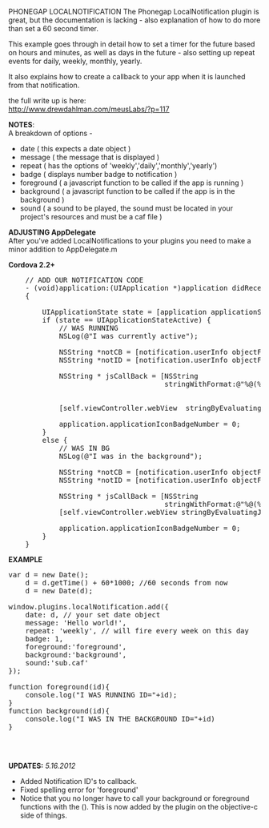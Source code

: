PHONEGAP LOCALNOTIFICATION 
The Phonegap LocalNotification plugin is great, but the documentation is lacking - also explanation of how to do more than set a 60 second timer.

This example goes through in detail how to set a timer for the future based on hours and minutes, as well as days in the future - also setting up repeat events for daily, weekly, monthly, yearly.

It also explains how to create a callback to your app when it is launched from that notification.

the full write up is here:<br>
http://www.drewdahlman.com/meusLabs/?p=117


<b>NOTES</b>:<br>
A breakdown of options - <br>
- date ( this expects a date object )<br>
- message ( the message that is displayed )<br>
- repeat ( has the options of 'weekly','daily','monthly','yearly')<br>
- badge ( displays number badge to notification )<br>
- foreground ( a javascript function to be called if the app is running )<br>
- background ( a javascript function to be called if the app is in the background )<br>
- sound ( a sound to be played, the sound must be located in your project's resources and must be a caf file )<br>

<b>ADJUSTING AppDelegate</b><br>
After you've added LocalNotifications to your plugins you need to make a minor addition to AppDelegate.m

<b>Cordova 2.2+</b>
<pre>
	// ADD OUR NOTIFICATION CODE
	- (void)application:(UIApplication *)application didReceiveLocalNotification:(UILocalNotification *)notification 
	{

	    UIApplicationState state = [application applicationState];
	    if (state == UIApplicationStateActive) {
			// WAS RUNNING
		    NSLog(@"I was currently active");

		    NSString *notCB = [notification.userInfo objectForKey:@"foreground"];
		    NSString *notID = [notification.userInfo objectForKey:@"notificationId"];

		    NSString * jsCallBack = [NSString 
		                             stringWithFormat:@"%@(%@)", notCB,notID];  


		    [self.viewController.webView  stringByEvaluatingJavaScriptFromString:jsCallBack];

		    application.applicationIconBadgeNumber = 0;
	    }
	    else {
	        // WAS IN BG
	        NSLog(@"I was in the background");

	        NSString *notCB = [notification.userInfo objectForKey:@"background"];
	        NSString *notID = [notification.userInfo objectForKey:@"notificationId"];

		    NSString * jsCallBack = [NSString 
		                             stringWithFormat:@"%@(%@)", notCB,notID]; 
	        [self.viewController.webView stringByEvaluatingJavaScriptFromString:jsCallBack];         

	        application.applicationIconBadgeNumber = 0;
	    }                 
	}
</pre>

<b>EXAMPLE</b><br>
<pre>
var d = new Date();
	d = d.getTime() + 60*1000; //60 seconds from now
	d = new Date(d);

window.plugins.localNotification.add({
	date: d, // your set date object
	message: 'Hello world!',
	repeat: 'weekly', // will fire every week on this day
	badge: 1,
	foreground:'foreground',
	background:'background',
	sound:'sub.caf'
});

function foreground(id){
	console.log("I WAS RUNNING ID="+id);
}
function background(id){
	console.log("I WAS IN THE BACKGROUND ID="+id)
}

</pre>
<br>

<b>UPDATES:</b>
<i>5.16.2012</i>
- Added Notification ID's to callback.
- Fixed spelling error for 'foreground'
- Notice that you no longer have to call your background or foreground functions with the (). This is now added by the plugin on the objective-c side of things.
